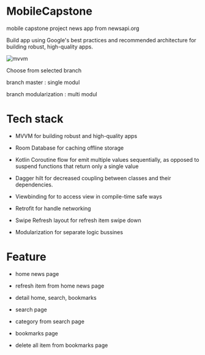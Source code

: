 # MobileCapstone

mobile capstone project news app from newsapi.org

Build app using Google's best practices and recommended architecture for building robust, high-quality apps.

![mvvm](https://user-images.githubusercontent.com/54269175/182505081-4a21bbeb-0db1-4ea8-82a3-538d77545402.png)

Choose from selected branch

branch master : single modul

branch modularization : multi modul

# Tech stack

- MVVM for building robust and high-quality apps

- Room Database for caching offline storage

- Kotlin Coroutine flow for emit multiple values sequentially, as opposed to suspend functions that return only a single value 

- Dagger hilt for decreased coupling between classes and their dependencies.

- Viewbinding for to access view in compile-time safe ways

- Retrofit for handle networking

- Swipe Refresh layout for refresh item swipe down

- Modularization for separate logic bussines

# Feature

- home news page 

- refresh item from home news page

- detail home, search, bookmarks

- search page 

- category from search page

- bookmarks page

- delete all item from bookmarks page
